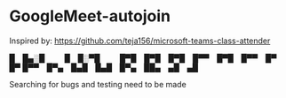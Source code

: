 # GoogleMeet-autojoin

Inspired by: https://github.com/teja156/microsoft-teams-class-attender

█ █▄░█   
█ █░▀█   
█▀█ █▀█ █▀█ █▀▀ █▀█ █▀▀ █▀ █▀
█▀▀ █▀▄ █▄█ █▄█ █▀▄ ██▄ ▄█ ▄█

Searching for bugs and testing need to be made

